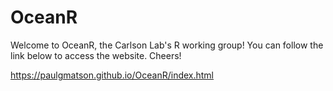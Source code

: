 # OceanR

Welcome to OceanR, the Carlson Lab's R working group! You can follow the link below to access the website. Cheers!

https://paulgmatson.github.io/OceanR/index.html

